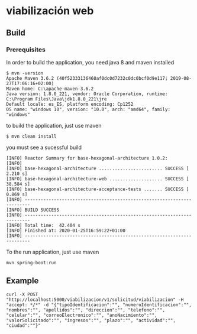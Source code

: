 # viabilización web

## Build

### Prerequisites
In order to build the application, you need java 8 and maven installed
```
$ mvn -version
Apache Maven 3.6.2 (40f52333136460af0dc0d7232c0dc0bcf0d9e117; 2019-08-27T17:06:16+02:00)
Maven home: C:\apache-maven-3.6.2
Java version: 1.8.0_221, vendor: Oracle Corporation, runtime: C:\Program Files\Java\jdk1.8.0_221\jre
Default locale: es_ES, platform encoding: Cp1252
OS name: "windows 10", version: "10.0", arch: "amd64", family: "windows"
```
to build the application, just use maven
```
$ mvn clean install
```

you must see a sucessful build
```
[INFO] Reactor Summary for base-hexagonal-architecture 1.0.2:
[INFO]
[INFO] base-hexagonal-architecture ........................ SUCCESS [  2.210 s]
[INFO] base-hexagonal-architecture-web .................... SUCCESS [ 38.584 s]
[INFO] base-hexagonal-architecture-acceptance-tests ....... SUCCESS [  0.869 s]
[INFO] ------------------------------------------------------------------------
[INFO] BUILD SUCCESS
[INFO] ------------------------------------------------------------------------
[INFO] Total time:  42.404 s
[INFO] Finished at: 2020-01-25T16:59:22+01:00
[INFO] ------------------------------------------------------------------------
```
To the run application, just use maven
```
mvn spring-boot:run
```
## Example
```
curl -X POST "http://localhost:5000/viabilizacion/v1/solicitud/viabilizacion" -H "accept: */*" -d "{"tipoIdentificacion":"", "numeroIdentificacion":"", "nombres":"", "apellidos":"", "direccion":"", "telefono":"", "celular":"", "correoElectronico":"", "anoNacimiento":"", "valorSolicitado":"", "ingresos":"", "plazo":"", "actividad":"", "ciudad":""}"
```
